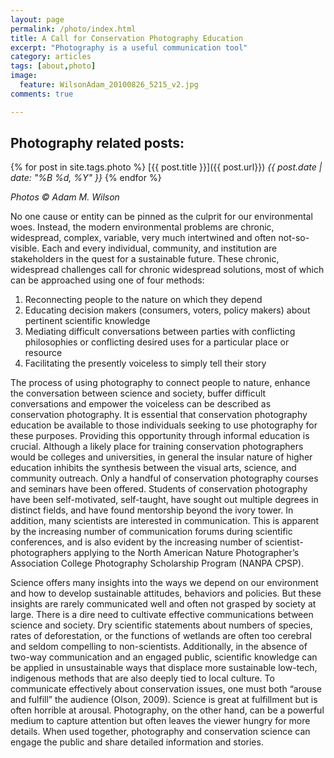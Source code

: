 ```yaml
---
layout: page
permalink: /photo/index.html
title: A Call for Conservation Photography Education
excerpt: "Photography is a useful communication tool"
category: articles
tags: [about,photo]
image:
  feature: WilsonAdam_20100826_5215_v2.jpg
comments: true

---
```



## Photography related posts:
{% for post in site.tags.photo %}
   [{{ post.title }}]({{ post.url}})  _{{ post.date | date: "%B %d, %Y" }}_
{% endfor %}


_Photos © Adam M. Wilson_


No one cause or entity can be pinned as the culprit for our environmental woes. Instead, the modern environmental problems are chronic, widespread, complex, variable, very much intertwined and often not-so-visible. Each and every individual, community, and institution are stakeholders in the quest for a sustainable future. These chronic, widespread challenges call for chronic widespread solutions, most of which can be approached using one of four methods:

1. Reconnecting people to the nature on which they depend
2. Educating decision makers (consumers, voters, policy makers) about pertinent scientific knowledge
3. Mediating difficult conversations between parties with conflicting philosophies or conflicting desired uses for a particular place or resource
4. Facilitating the presently voiceless to simply tell their story


The process of using photography to connect people to nature, enhance the conversation between science and society, buffer difficult conversations and empower the voiceless can be described as conservation photography. It is essential that conservation photography education be available to those individuals seeking to use photography for these purposes. Providing this opportunity through informal education is crucial. Although a likely place for training conservation photographers would be colleges and universities, in general the insular nature of higher education inhibits the synthesis between the visual arts, science, and community outreach. Only a handful of conservation photography courses and seminars have been offered. Students of conservation photography have been self-motivated, self-taught, have sought out multiple degrees in distinct fields, and have found mentorship beyond the ivory tower. In addition, many scientists are interested in communication. This is apparent by the increasing number of communication forums during scientific conferences, and is also evident by the increasing number of scientist-photographers applying to the North American Nature Photographer’s Association College Photography Scholarship Program (NANPA CPSP).


Science offers many insights into the ways we depend on our environment and how to develop sustainable attitudes, behaviors and policies. But these insights are rarely communicated well and often not grasped by society at large. There is a dire need to cultivate effective communications between science and society. Dry scientific statements about numbers of species, rates of deforestation, or the functions of wetlands are often too cerebral and seldom compelling to non-scientists. Additionally, in the absence of two-way communication and an engaged public, scientific knowledge can be applied in unsustainable ways that displace more sustainable low-tech, indigenous methods that are also deeply tied to local culture. To communicate effectively about conservation issues, one must both “arouse and fulfill” the audience (Olson, 2009). Science is great at fulfillment but is often horrible at arousal. Photography, on the other hand, can be a powerful medium to capture attention but often leaves the viewer hungry for more details. When used together, photography and conservation science can engage the public and share detailed information and stories.
